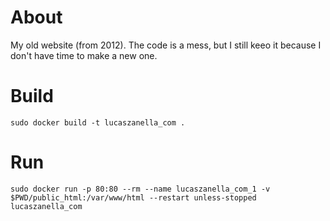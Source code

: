 # About

My old website (from 2012). The code is a mess, but I still keeo it because I don't have time to make a new one.

# Build

```
sudo docker build -t lucaszanella_com .
```

# Run
```
sudo docker run -p 80:80 --rm --name lucaszanella_com_1 -v $PWD/public_html:/var/www/html --restart unless-stopped lucaszanella_com
```

